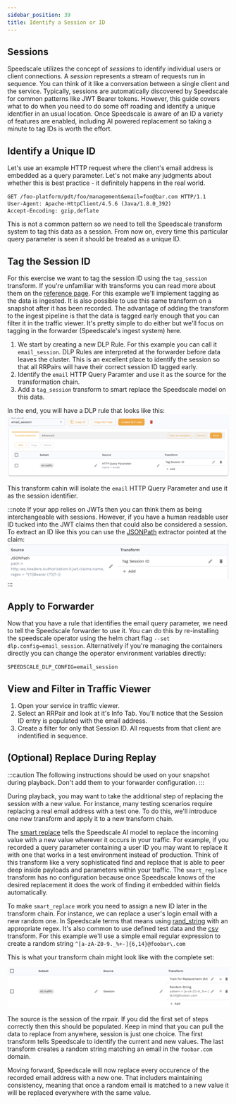 ```yaml
---
sidebar_position: 39
title: Identify a Session or ID
---
```


## Sessions

Speedscale utilizes the concept of *sessions* to identify individual users or client connections. A *session* represents a stream of requests run in sequence. You can think of it like a conversation between a single client and the service. Typically, sessions are automatically discovered by Speedscale for common patterns like JWT Bearer tokens. However, this guide covers what to do when you need to do some off roading and identify a unique identifier in an usual location. Once Speedscale is aware of an ID a variety of features are enabled, including AI powered replacement so taking a minute to tag IDs is worth the effort.

## Identify a Unique ID

Let's use an example HTTP request where the client's email address is embedded as a query parameter. Let's not make any judgments about whether this is best practice - it definitely happens in the real world.

```
GET /foo-platform/pdt/foo/management&email=foo@bar.com HTTP/1.1
User-Agent: Apache-HttpClient/4.5.6 (Java/1.8.0_392)
Accept-Encoding: gzip,deflate
```

This is not a common pattern so we need to tell the Speedscale transform system to tag this data as a session. From now on, every time this particular query parameter is seen it should be treated as a unique ID.

## Tag the Session ID

For this exercise we want to tag the session ID using the `tag_session` transform. If you're unfamiliar with transforms you can read more about them on the [reference page](../concepts/transforms.md). For this example we'll implement tagging as the data is ingested. It is also possible to use this same transform on a snapshot after it has been recorded. The advantage of adding the transform to the ingest pipeline is that the data is tagged early enough that you can filter it in the traffic viewer. It's pretty simple to do either but we'll focus on tagging in the forwarder (Speedscale's ingest system) here.

1. We start by creating a new DLP Rule. For this example you can call it `email_session`. DLP Rules are interpreted at the forwarder before data leaves the cluster. This is an excellent place to identify the session so that all RRPairs will have their correct session ID tagged early.
2. Identify the `email` HTTP Query Paramter and use it as the source for the transformation chain.
3. Add a `tag_session` transform to smart replace the Speedscale model on this data.

In the end, you will have a DLP rule that looks like this:
![dlp rule](./identify-session/dlp_rule_complete.png)

This transform cahin will isolate the `email` HTTP Query Parameter and use it as the session identifier.

:::note
If your app relies on JWTs then you can think them as being interchangeable with sessions. However, if you have a human readable user ID tucked into the JWT claims then that could also be considered a session. To extract an ID like this you can use the [JSONPath](../reference/transform-traffic/extractors/json_path.md) extractor pointed at the claim:
![jwt claim](./identify-session/jwt-claim.png)
:::

## Apply to Forwarder

Now that you have a rule that identifies the email query parameter, we need to tell the Speedscale forwarder to use it. You can do this by re-installing the speedscale operator using the helm chart flag `--set dlp.config=email_session`. Alternatively if you're managing the containers directly you can change the operator environment variables directly:

```
SPEEDSCALE_DLP_CONFIG=email_session
```

## View and Filter in Traffic Viewer

1. Open your service in traffic viewer.
2. Select an RRPair and look at it's Info Tab. You'll notice that the Session ID entry is populated with the email address.
3. Create a filter for only that Session ID. All requests from that client are indentified in sequence.

## (Optional) Replace During Replay

:::caution
The following instructions should be used on your snapshot during playback. Don't add them to your forwarder configuration.
:::

During playback, you may want to take the additional step of replacing the session with a new value. For instance, many testing scenarios require replacing a real email address with a test one. To do this, we'll introduce one new transform and apply it to a new transform chain.

The [smart replace](../reference/transform-traffic/transforms/smart_replace.md) tells the Speedscale AI model to replace the incoming value with a new value wherever it occurs in your traffic. For example, if you recorded a query parameter containing a user ID you may want to replace it with one that works in a test environment instead of production. Think of this transform like a very sophisticated find and replace that is able to peer deep inside payloads and parameters within your traffic. The `smart_replace` transform has no configuration because once Speedscale knows of the desired replacement it does the work of finding it embedded within fields automatically.

To make `smart_replace` work you need to assign a new ID later in the transform chain. For instance, we can replace a user's login email with a new random one. In Speedscale terms that means using [rand_string](../reference/transform-traffic/transforms/rand_string.md) with an appropriate regex. It's also common to use defined test data and the [csv](../reference/transform-traffic/transforms/csv.md) transform. For this example we'll use a simple email regular expression to create a random string `^[a-zA-Z0-9._%+-]{6,14}@foobar\.com`

This is what your transform chain might look like with the complete set:

![smart replace transform](./identify-session/transforms-w-train.png)

The source is the session of the rrpair. If you did the first set of steps correctly then this should be populated. Keep in mind that you can pull the data to replace from anywhere, session is just one choice. The first transform tells Speedscale to identify the current and new values. The last transform creates a random string matching an email in the `foobar.com` domain.

Moving forward, Speedscale will now replace every occurence of the recorded email address with a new one. That includers maintaining consistency, meaning that once a random email is matched to a new value it will be replaced everywhere with the same value.
